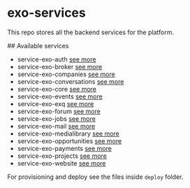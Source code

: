 # exo-services
This repo stores all the backend services for the platform.

## Available services
- service-exo-auth [see more]()
- service-exo-broker [see more]()
- service-exo-companies [see more]()
- service-exo-conversations [see more]()
- service-exo-core [see more]()
- service-exo-events [see more]()
- service-exo-exq [see more]()
- service-exo-forum [see more]()
- service-exo-jobs [see more]()
- service-exo-mail [see more]()
- service-exo-medialibrary [see more]()
- service-exo-opportunities [see more]()
- service-exo-payments [see more]()
- service-exo-projects [see more]()
- service-exo-website [see more]()

For provisioning and deploy see the files inside `deploy` folder.
